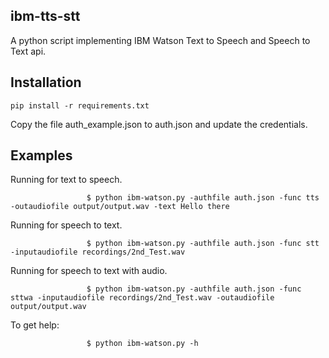 ## ibm-tts-stt
A python script implementing IBM Watson Text to Speech and Speech to Text api.

## Installation
`
pip install -r requirements.txt
`

Copy the file auth_example.json to auth.json and update the credentials.


## Examples                                                                                            

Running for text to speech.

`                 
$ python ibm-watson.py -authfile auth.json -func tts -outaudiofile output/output.wav -text Hello there
`

Running for speech to text.

`                 
$ python ibm-watson.py -authfile auth.json -func stt -inputaudiofile recordings/2nd_Test.wav
`

Running for speech to text with audio.

`                 
$ python ibm-watson.py -authfile auth.json -func sttwa -inputaudiofile recordings/2nd_Test.wav -outaudiofile output/output.wav
`

To get help:

`                 
$ python ibm-watson.py -h
`